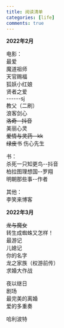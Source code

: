 ```yaml
---
title: 阅读清单
categories: [life]
comments: true
---
```

**2022年2月**

电影：  
最爱  
魔道祖师  
天官赐福  
狐妖小红娘  
贤者之爱  
------sj  
教父（二刷）  
浪客剑心  
~~洛奇--抖音~~  
美丽心灵  
~~爱情与灵药--kk~~  
~~绿皮书~~
伤心先生

书：  
杀死一只知更鸟--抖音  
柏拉图理想国--罗翔  
明朝那些事--作者  

其他：  
李笑来博客  

**2022年3月**

~~龙与魔女~~  
转生成蜘蛛又怎样！  
最游记  
儿媳记  
你的名字  
龙之家族（权游前传）  
求婚大作战

夜以继日  
剧场  
最完美的离婚  
爱的多重奏

哈利波特